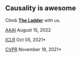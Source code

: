 ## Causality is awesome

Climb [**The Ladder**](https://causalityforcomputervision.github.io/) with us.

[AAAI](https://aaai.org/Conferences/AAAI-23/aaai23call/) August 15, 2022

[ICLR](https://www.iclr.cc/Conferences/2023/CallForPapers) Oct 05, 2021*

[CVPR](https://cvpr.info/Conferences/2023/Timeline) November 18, 2021*
